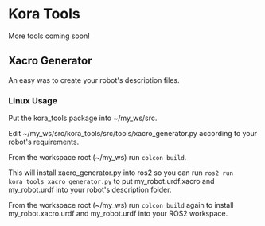 # Kora Tools

More tools coming soon!

## Xacro Generator

An easy was to create your robot's description files.

### Linux Usage

Put the kora_tools package into ~/my_ws/src.

Edit ~/my_ws/src/kora_tools/src/tools/xacro_generator.py according to your robot's requirements.

From the workspace root (~/my_ws) run ```colcon build```.

This will install xacro_generator.py into ros2 so you can run ```ros2 run kora_tools xacro_generator.py``` to put my_robot.urdf.xacro and my_robot.urdf into your robot's description folder.

From the workspace root (~/my_ws) run ```colcon build``` again to install my_robot.xacro.urdf and my_robot.urdf into your ROS2 workspace.

